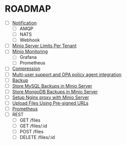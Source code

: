 # ROADMAP

+ [ ] [Notification](https://docs.minio.io/docs/minio-bucket-notification-guide.html)
  + [ ] AMQP
  + [ ] NATS
  + [ ] Webhook
+ [ ] [Minio Server Limits Per Tenant](https://docs.minio.io/docs/minio-server-limits-per-tenant.html)
+ [ ] [Minio Monitoring](https://docs.minio.io/docs/minio-monitoring-guide.html)
  + [ ] Grafana
  + [ ] Prometheus
+ [ ] [Compression](https://docs.minio.io/docs/minio-compression-guide.html)
+ [ ] [Multi-user support and OPA policy agent integration](https://docs.minio.io/docs/minio-sts-quickstart-guide.html)
+ [ ] [Backup](https://docs.minio.io/docs/restic-with-minio.html)
+ [ ] [Store MySQL Backups in Minio Server](https://docs.minio.io/docs/store-mysql-backups-in-minio.html)
+ [ ] [Store MongoDB Backups in Minio Server](https://docs.minio.io/docs/store-mongodb-backups-in-minio.html)
+ [ ] [Setup Nginx proxy with Minio Server](https://docs.minio.io/docs/setup-nginx-proxy-with-minio.html)
+ [ ] [Upload Files Using Pre-signed URLs](https://docs.minio.io/docs/upload-files-from-browser-using-pre-signed-urls.html)
+ [ ] [Prometheus](https://docs.minio.io/docs/how-to-monitor-minio-using-prometheus.html)
+ [ ] REST
  + [ ] GET /files
  + [ ] GET /files/:id
  + [ ] POST /files
  + [ ] DELETE /files/:id